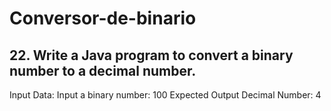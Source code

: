 # Conversor-de-binario
## 22. Write a Java program to convert a binary number to a decimal number.
Input Data:
Input a binary number: 100
Expected Output
Decimal Number: 4 
